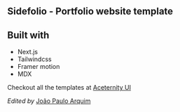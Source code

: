 ## Sidefolio - Portfolio website template

## Built with
- Next.js
- Tailwindcss
- Framer motion
- MDX

Checkout all the templates at [Aceternity UI](https://ui.aceternity.com/templates)

*Edited by* [João Paulo Arquim](www.github.com/joaoparqum)
